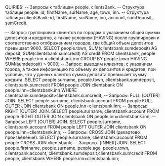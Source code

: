 QUIRIES:
-- Запросы к таблицам people, clientsBank.
-- Структура таблицы people:         id, firstName, surName, age, town, inn.
-- Структура таблицы clientsBank:    id, firstName, surName, inn, account, sumDeposit, sumCredit.

-- Запрос: группировка клиентов по городам с указанием общей суммы депозитов и кредитов, а также условием (HAVING) после группировки и соответственно отображением городов, где общий объем депозитов превышает 9000.
SELECT people.town, SUM(clientsbank.sumdeposit) AS deposit, SUM(clientsbank.sumcredit) AS credit FROM clientsbank, people WHERE people.inn = clientsbank.inn GROUP BY people.town HAVING SUM(sumdeposit) > 9000;
-- Запрос: выводим клиентов, с указанием города, а также информацию по объему их депозитов и кредитов, при условии, что у данных клентов сумма депозита превышает сумму кредита.
SELECT people.surname, people.town, clientsbank.sumdeposit, clientsbank.sumcredit FROM people JOIN clientsbank ON people.inn=clientsbank.inn WHERE clientsbank.sumdeposit>clientsbank.sumcredit;
-- Запросы: FULL [OUTER] JOIN.
SELECT people.surname, clientsbank.account FROM people FULL OUTER JOIN clientsbank ON people.inn=clientsbank.inn;
-- Запросы: RIGHT [OUTER] JOIN.
SELECT people.surname, clientsbank.account FROM people RIGHT OUTER JOIN clientsbank ON people.inn=clientsbank.inn;
-- Запросы: LEFT [OUTER] JOIN.
SELECT people.surname, clientsbank.account FROM people LEFT OUTER JOIN clientsbank ON people.inn=clientsbank.inn;
-- Запросы: CROSS JOIN (декартово произведение).
SELECT people.surname, clientsbank.account FROM people CROSS JOIN clientsbank;
-- Запросы: [INNER] JOIN.
SELECT people.firstname, people.surname, people.age, people.town, clientsbank.account, clientsbank.sumdeposit,clientsbank.sumcredit FROM people, clientsbank WHERE people.inn=clientsbank.inn;
